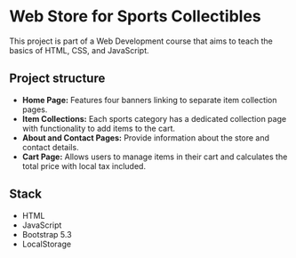 # Web Store for Sports Collectibles
This project is part of a Web Development course that aims to teach the basics of HTML, CSS, and JavaScript.

## Project structure
- **Home Page:** Features four banners linking to separate item collection pages.
- **Item Collections:** Each sports category has a dedicated collection page with functionality to add items to the cart.
- **About and Contact Pages:** Provide information about the store and contact details.
- **Cart Page:** Allows users to manage items in their cart and calculates the total price with local tax included.

## Stack
- HTML
- JavaScript
- Bootstrap 5.3
- LocalStorage
